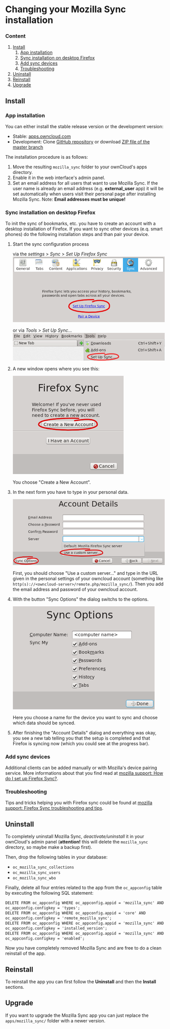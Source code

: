 Changing your Mozilla Sync installation
=======================================

### Content
1. <a href="#install">Install</a>
    1. <a href="#app-installation">App installation</a>
    2. <a href="#sync-installation-on-desktop-firefox">Sync installation on desktop Firefox</a>
    3. <a href="#add-sync-devices">Add sync devices</a>
    4. <a href="#troubleshooting">Troubleshooting</a>
2. <a href="#uninstall">Uninstall</a>
3. <a href="#reinstall">Reinstall</a>
4. <a href="#ppgrade">Upgrade</a>

Install
-------

### App installation
You can either install the stable release version or the development version:

* Stable: [apps.owncloud.com](http://apps.owncloud.com/content/show.php?content=161793)
* Development: Clone [GitHub repository](https://github.com/owncloud/mozilla_sync/) or download [ZIP file of the master branch](https://github.com/owncloud/mozilla_sync/archive/master.zip)

The installation procedure is as follows:

1. Move the resulting ````mozilla_sync```` folder to your ownCloud's apps directory.
2. Enable it in the web interface's admin panel.
3. Set an email address for all users that want to use Mozilla Sync. If the user name is already an email address (e.g. **external_user** app) it will be set automatically when users visit their personal page after installing Mozilla Sync. Note: **Email addresses must be unique!**

### Sync installation on desktop Firefox

To init the sync of bookmarks, etc. you have to create an account with a desktop installation of Firefox. If you want to sync other devices (e.q. smart phones) do the following installation steps and than pair your device.

1. Start the sync configuration process

    via the *settings* > *Sync* > *Set Up Firefox Sync*<br/>
    <a href="" target="_blank"><img src="docs/imgs/SetUpSyncSettings.png"/></a>
    
    or via *Tools* > *Set Up Sync...*<br/>
    <a href="" target="_blank"><img src="docs/imgs/SetUpSyncTools.png"/></a>
    
2. A new window opens where you see this:

    <a href="" target="_blank"><img src="docs/imgs/SetUpSyncStart.png"/></a>
    
    You choose "Create a New Account".
    
3. In the next form you have to type in your personal data.

    <a href="" target="_blank"><img src="docs/imgs/SetUpSyncAccountDetails.png"/></a>
    
    First, you should choose "Use a custom server..." and type in the URL given in the personal settings of your owncloud account (something like ```http(s)://<owncloud-server>/remote.php/mozilla_sync/```). Then you add the email address and password of your owncloud account.
    
4. With the button "Sync Options" the dialog switchs to the options.

    <a href="" target="_blank"><img src="docs/imgs/SetUpSyncOptions.png"/></a>
    
    Here you choose a name for the device you want to sync and choose which data should be synced.
    
5. After finishing the "Account Details" dialog and everything was okay, you see a new tab telling you that the setup is completed and that Firefox is syncing now (which you could see at the progress bar).

### Add sync devices
Additional clients can be added manually or with Mozilla's device pairing service. More informations about that you find read at <a href="http://mzl.la/KpeZJw">mozilla support: How do I set up Firefox Sync?</a>.

### Troubleshooting
Tips and tricks helping you with Firefox sync could be found at <a href="http://mzl.la/MHqQXd">mozilla support: Firefox Sync troubleshooting and tips</a>.


Uninstall
---------

To completely uninstall Mozilla Sync, *deactivate/uninstall* it in your ownCloud's admin panel (**attention!** this will delete the ```mozilla_sync``` directory, so maybe make a backup first).

Then, drop the following tables in your database:

* ```oc_mozilla_sync_collections```
* ```oc_mozilla_sync_users```
* ```oc_mozilla_sync_wbo```

Finally, delete all four entries related to the app from the ```oc_appconfig``` table by executing the following SQL statement:

```
DELETE FROM oc_appconfig WHERE oc_appconfig.appid = 'mozilla_sync' AND oc_appconfig.configkey = 'types';
DELETE FROM oc_appconfig WHERE oc_appconfig.appid = 'core' AND oc_appconfig.configkey = 'remote_mozilla_sync';
DELETE FROM oc_appconfig WHERE oc_appconfig.appid = 'mozilla_sync' AND oc_appconfig.configkey = 'installed_version';
DELETE FROM oc_appconfig WHERE oc_appconfig.appid = 'mozilla_sync' AND oc_appconfig.configkey = 'enabled';
```

Now you have completely removed Mozilla Sync and are free to do a clean reinstall of the app.

Reinstall
---------

To reinstall the app you can first follow the **Uninstall** and then the **Install** sections.

Upgrade
-------

If you want to upgrade the Mozilla Sync app you can just replace the ```apps/mozilla_sync/``` folder with a newer version.
